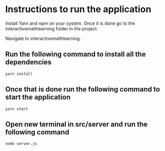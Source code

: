 # Instructions to run the application

Install Yarn and npm on your system. Once it is done go to the interactivemathlearning folder in the project.

Navigate to interactivemathlearning.

## Run the following command to install all the dependencies
```
yarn install
```
## Once that is done run the following command to start the application

```
yarn start
```
## Open new terminal in src/server and run the following command

```
node server.js
```
